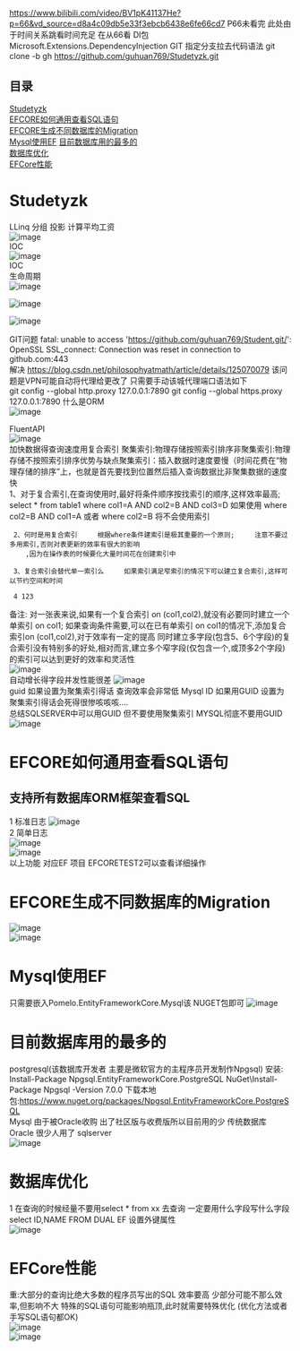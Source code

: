 https://www.bilibili.com/video/BV1pK41137He?p=66&vd_source=d8a4c09db5e33f3ebcb6438e6fe66cd7  P66未看完 此处由于时间关系跳看时间充足 在从66看
DI包 Microsoft.Extensions.DependencyInjection
GIT 指定分支拉去代码语法 git clone -b gh https://github.com/guhuan769/Studetyzk.git   
## 目录  
[Studetyzk](#Studetyzk)  
[EFCORE如何通用查看SQL语句](#EFCORE如何通用查看SQL语句)  
[EFCORE生成不同数据库的Migration](#EFCORE生成不同数据库的Migration)  
[Mysql使用EF](#Mysql使用EF)
[目前数据库用的最多的](#目前数据库用的最多的)  
[数据库优化](#数据库优化)  
[EFCore性能](#EFCore性能)
# Studetyzk

LLinq 分组 投影 计算平均工资  
![image](https://user-images.githubusercontent.com/46043439/205556966-5f48b9a8-56e8-4304-93a3-ed765c867c29.png)  
IOC  
![image](https://user-images.githubusercontent.com/46043439/205588560-83ceacfe-31fd-4b5c-80cc-00a4774f906c.png)  
IOC  
生命周期  
![image](https://user-images.githubusercontent.com/46043439/205592916-588efe92-9c71-4483-b4a9-3fb5750b080e.png)  
  
![image](https://user-images.githubusercontent.com/46043439/205600600-3fb0457d-87cd-441e-8f4a-e332aae4ea5e.png)  
  
![image](https://user-images.githubusercontent.com/46043439/206098817-9fca54f0-3b6a-446b-95e0-294fce3dc15c.png)    
  
  
GIT问题 fatal: unable to access 'https://github.com/guhuan769/Student.git/': OpenSSL SSL_connect: Connection was reset in connection to github.com:443  
解决 https://blog.csdn.net/philosophyatmath/article/details/125070079 该问题是VPN可能自动将代理给更改了 只需要手动该城代理端口语法如下  
git config --global http.proxy 127.0.0.1:7890
git config --global https.proxy 127.0.0.1:7890
什么是ORM  
 ![image](https://user-images.githubusercontent.com/46043439/206098869-e202f690-bb21-4fec-8f0a-f9c9d1a9c735.png)  

FluentAPI  
![image](https://user-images.githubusercontent.com/46043439/206351720-e5079166-d9cd-437e-aa4d-739952597bb6.png)  
加快数据得查询速度用复合索引  聚集索引:物理存储按照索引排序非聚集索引:物理存储不按照索引排序优势与缺点聚集索引：插入数据时速度要慢（时间花费在“物理存储的排序”上，也就是首先要找到位置然后插入查询数据比非聚集数据的速度快  
1、对于复合索引,在查询使用时,最好将条件顺序按找索引的顺序,这样效率最高;     select * from table1 where col1=A AND col2=B AND col3=D     如果使用 where col2=B AND col1=A 或者 where col2=B 将不会使用索引    

     2、何时是用复合索引     根据where条件建索引是极其重要的一个原则;     注意不要过多用索引,否则对表更新的效率有很大的影响
        ,因为在操作表的时候要化大量时间花在创建索引中

     3、复合索引会替代单一索引么     如果索引满足窄索引的情况下可以建立复合索引,这样可以节约空间和时间
     
     4 123

备注:     对一张表来说,如果有一个复合索引 on   (col1,col2),就没有必要同时建立一个单索引 on col1;     如果查询条件需要,可以在已有单索引 on col1的情况下,添加复合索引on (col1,col2),对于效率有一定的提高     同时建立多字段(包含5、6个字段)的复合索引没有特别多的好处,相对而言,建立多个窄字段(仅包含一个,或顶多2个字段)的索引可以达到更好的效率和灵活性  
![image](https://user-images.githubusercontent.com/46043439/206356786-1649db39-d53a-4a1f-894b-eb4ec7b21227.png)  
自动增长得字段并发性能很差 
![image](https://user-images.githubusercontent.com/46043439/206362869-d053807f-0874-46a4-9bae-f4534f5011c9.png)  
guid 如果设置为聚集索引得话 查询效率会非常低  Mysql ID 如果用GUID 设置为聚集索引得话会死得很惨咳咳咳....  
总结SQLSERVER中可以用GUID 但不要使用聚集索引 MYSQL彻底不要用GUID  
![image](https://user-images.githubusercontent.com/46043439/206364789-42029699-cb21-4a0e-a621-c40b3561b6c5.png)  
 
# EFCORE如何通用查看SQL语句  
## 支持所有数据库ORM框架查看SQL  
   1 标准日志 
   ![image](https://user-images.githubusercontent.com/46043439/206613293-2fa8ed0d-85d3-48a4-994c-447d97d3d723.png)  
   2 简单日志  
   ![image](https://user-images.githubusercontent.com/46043439/206614866-d719c611-085f-46ff-8b84-5dc147eb185e.png)  
   ![image](https://user-images.githubusercontent.com/46043439/206616744-cf247988-659f-4b65-a01d-3ca2a899387e.png)  
   以上功能 对应EF 项目 EFCORETEST2可以查看详细操作  
#  EFCORE生成不同数据库的Migration  
![image](https://user-images.githubusercontent.com/46043439/206617263-c71d3f97-c31a-4cdd-b355-e3097ee4105b.png)  
![image](https://user-images.githubusercontent.com/46043439/206618228-1869e2f5-7dd5-4c50-825c-f662449422fb.png)  

# Mysql使用EF
 只需要嵌入Pomelo.EntityFrameworkCore.Mysql该 NUGET包即可
![image](https://user-images.githubusercontent.com/46043439/206619037-cd5e8c08-0bb6-43a7-ab2d-a5141d59c871.png)
# 目前数据库用的最多的  
  postgresql(该数据库开发者 主要是微软官方的主程序员开发制作Npgsql) 安装: Install-Package Npgsql.EntityFrameworkCore.PostgreSQL  NuGet\Install-Package Npgsql -Version 7.0.0 下载本地包:https://www.nuget.org/packages/Npgsql.EntityFrameworkCore.PostgreSQL  
  Mysql 由于被Oracle收购 出了社区版与收费版所以目前用的少 传统数据库 Oracle 很少人用了 sqlserver   
  ![image](https://user-images.githubusercontent.com/46043439/206620410-181d96cd-a420-433c-b975-876aadd25c2d.png)  

#  数据库优化
1  在查询的时候经量不要用select * from xx 去查询 一定要用什么字段写什么字段 select ID,NAME FROM DUAL 
EF 设置外键属性  
![image](https://user-images.githubusercontent.com/46043439/206647834-cfa2897b-e0f0-49cc-a1fa-ed29aaa49cca.png)  

# EFCore性能  
 重:大部分的查询比绝大多数的程序员写出的SQL 效率要高
    少部分可能不那么效率,但影响不大 特殊的SQL语句可能影响瓶顶,此时就需要特殊优化 (优化方法或者手写SQL语句都OK)  
![image](https://user-images.githubusercontent.com/46043439/206653317-c288c6a7-3fd8-4a4c-80d4-6cea557b51d5.png)  
![image](https://user-images.githubusercontent.com/46043439/206653932-a3f3cd65-1285-4c12-b242-dcf1e370e95b.png)  

